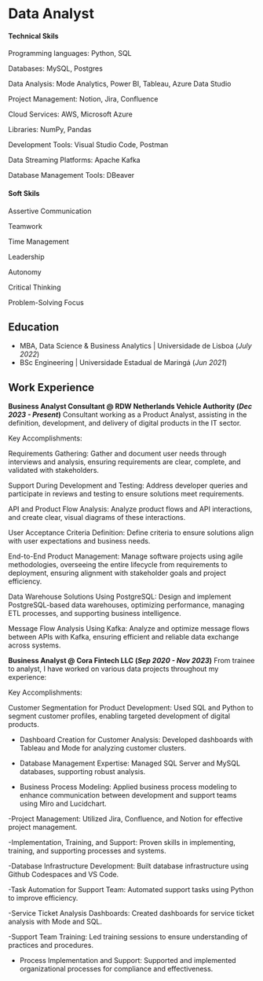 # Data Analyst

#### Technical Skils
Programming languages: Python, SQL

Databases: MySQL, Postgres

Data Analysis: Mode Analytics, Power BI, Tableau, Azure Data Studio

Project Management: Notion, Jira, Confluence

Cloud Services: AWS, Microsoft Azure

Libraries: NumPy, Pandas

Development Tools: Visual Studio Code, Postman

Data Streaming Platforms: Apache Kafka

Database Management Tools: DBeaver

#### Soft Skils

Assertive Communication

Teamwork

Time Management

Leadership

Autonomy

Critical Thinking

Problem-Solving Focus

## Education
- MBA, Data Science & Business Analytics | Universidade de Lisboa (_July 2022_)								       			        
- BSc Engineering | Universidade Estadual de Maringá (_Jun 2021_)

## Work Experience
**Business Analyst Consultant @ RDW Netherlands Vehicle Authority (_Dec 2023 - Present_)**
Consultant working as a Product Analyst, assisting in the definition, development, and delivery of digital products in the IT sector.

Key Accomplishments:

Requirements Gathering:
Gather and document user needs through interviews and analysis, ensuring requirements are clear, complete, and validated with stakeholders.

Support During Development and Testing:
Address developer queries and participate in reviews and testing to ensure solutions meet requirements.

API and Product Flow Analysis:
Analyze product flows and API interactions, and create clear, visual diagrams of these interactions.

User Acceptance Criteria Definition:
Define criteria to ensure solutions align with user expectations and business needs.

End-to-End Product Management:
Manage software projects using agile methodologies, overseeing the entire lifecycle from requirements to deployment, ensuring alignment with stakeholder goals and project efficiency.

Data Warehouse Solutions Using PostgreSQL:
Design and implement PostgreSQL-based data warehouses, optimizing performance, managing ETL processes, and supporting business intelligence.

Message Flow Analysis Using Kafka:
Analyze and optimize message flows between APIs with Kafka, ensuring efficient and reliable data exchange across systems.

**Business Analyst @ Cora Fintech LLC (_Sep 2020 - Nov 2023_)**
From trainee to analyst, I have worked on various data projects throughout my experience:

Key Accomplishments:

Customer Segmentation for Product Development:
Used SQL and Python to segment customer profiles, enabling targeted development of digital products.

- Dashboard Creation for Customer Analysis:
Developed dashboards with Tableau and Mode for analyzing customer clusters.

- Database Management Expertise:
Managed SQL Server and MySQL databases, supporting robust analysis.

- Business Process Modeling:
Applied business process modeling to enhance communication between development and support teams using Miro and Lucidchart.

-Project Management:
Utilized Jira, Confluence, and Notion for effective project management.

-Implementation, Training, and Support:
Proven skills in implementing, training, and supporting processes and systems.

-Database Infrastructure Development:
Built database infrastructure using Github Codespaces and VS Code.

-Task Automation for Support Team:
Automated support tasks using Python to improve efficiency.

-Service Ticket Analysis Dashboards:
Created dashboards for service ticket analysis with Mode and SQL.

-Support Team Training:
Led training sessions to ensure understanding of practices and procedures.

- Process Implementation and Support:
Supported and implemented organizational processes for compliance and effectiveness.


